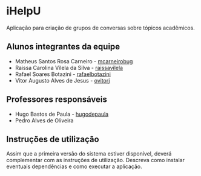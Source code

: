 # iHelpU

Aplicação para criação de grupos de conversas sobre tópicos acadêmicos.

## Alunos integrantes da equipe

* Matheus Santos Rosa Carneiro - [mcarneirobug](https://github.com/mcarneirobug)
* Raissa Carolina Vilela da Silva - [raissavilela](https://github.com/raissavilela)
* Rafael Soares Botazini - [rafaelbotazini](https://github.com/rafaelbotazini)
* Vitor Augusto Alves de Jesus - [ovitorj](https://github.com/ovitorj)

## Professores responsáveis

* Hugo Bastos de Paula - [hugodepaula](https://github.com/hugodepaula)
* Pedro Alves de Oliveira

## Instruções de utilização

Assim que a primeira versão do sistema estiver disponível, deverá complementar com as instruções de utilização. Descreva como instalar eventuais dependências e como executar a aplicação.

